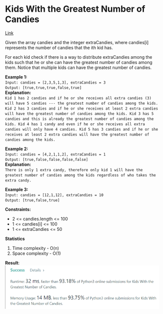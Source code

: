 # Kids With the Greatest Number of Candies

[Link](https://leetcode.com/problems/kids-with-the-greatest-number-of-candies/)

Given the array candies and the integer extraCandies, where candies[i] represents the number of candies that the ith kid has.

For each kid check if there is a way to distribute extraCandies among the kids such that he or she can have the greatest number of candies among them. Notice that multiple kids can have the greatest number of candies.

**Example 1:**  
`Input: candies = [2,3,5,1,3], extraCandies = 3`  
`Output: [true,true,true,false,true]`  
**Explanation:**  
`Kid 1 has 2 candies and if he or she receives all extra candies (3) will have 5 candies --- the greatest number of candies among the kids. Kid 2 has 3 candies and if he or she receives at least 2 extra candies will have the greatest number of candies among the kids. Kid 3 has 5 candies and this is already the greatest number of candies among the kids. Kid 4 has 1 candy and even if he or she receives all extra candies will only have 4 candies. Kid 5 has 3 candies and if he or she receives at least 2 extra candies will have the greatest number of candies among the kids.`

**Example 2:**  
`Input: candies = [4,2,1,1,2], extraCandies = 1`  
`Output: [true,false,false,false,false]`  
**Explanation:**  
`There is only 1 extra candy, therefore only kid 1 will have the greatest number of candies among the kids regardless of who takes the extra candy.`

**Example 3:**  
`Input: candies = [12,1,12], extraCandies = 10 `  
`Output: [true,false,true]`

**Constraints:**

- 2 <= candies.length <= 100
- 1 <= candies[i] <= 100
- 1 <= extraCandies <= 50

**Statistics**

1. Time complexity - O(n)
2. Space complexity - O(1)

**Result**:  
![Result image](https://github.com/SanjampreetSingh/PP/blob/master/LeetCode/Array%20Code/Kids%20With%20the%20Greatest%20Number%20of%20Candies/image.jpg)

